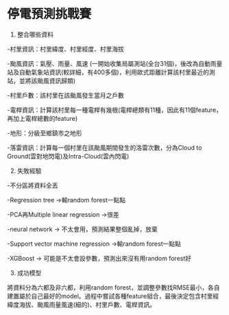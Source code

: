 # 停電預測挑戰賽

1.	整合哪些資料

-村里資訊：村里緯度、村里經度、村里海拔

-颱風資訊：氣壓、雨量、風速 (一開始收集局屬測站(全台31個)，後改為自動雨量站及自動氣象站資訊(較詳細，有400多個)，利用歐式距離計算該村里最近的測站，並將該颱風資訊歸類)

-村里戶數：該村里在該颱風發生當月之戶數

-電桿資訊：計算該村里每一種電桿有幾根(電桿總類有11種，因此有11個feature，再加上電桿總數的feature)

-地形：分級至鄉鎮市之地形

-落雷資訊：計算每一個村里在該颱風期間發生的洛雷次數，分為Cloud to Ground(雲對地閃電)及Intra-Cloud(雲內閃電)

2.	失敗經驗

-不分區將資料全丟

-Regression tree ->輸random forest一點點

-PCA再Multiple linear regression ->很差

-neural network -> 不太會用，預測結果整個亂掉，放棄

-Support vector machine regression ->輸random forest一點點

-XGBoost -> 可能是不太會設參數，預測出來沒有用random forest好

3.	成功模型

將資料分為六都及非六都，利用random forest，並調整參數找RMSE最小，各自建置屬於自己最好的model。過程中嘗試各種feature組合，最後決定包含村里經緯度海拔、颱風雨量風速(細的)、村里戶數、電桿資訊。
